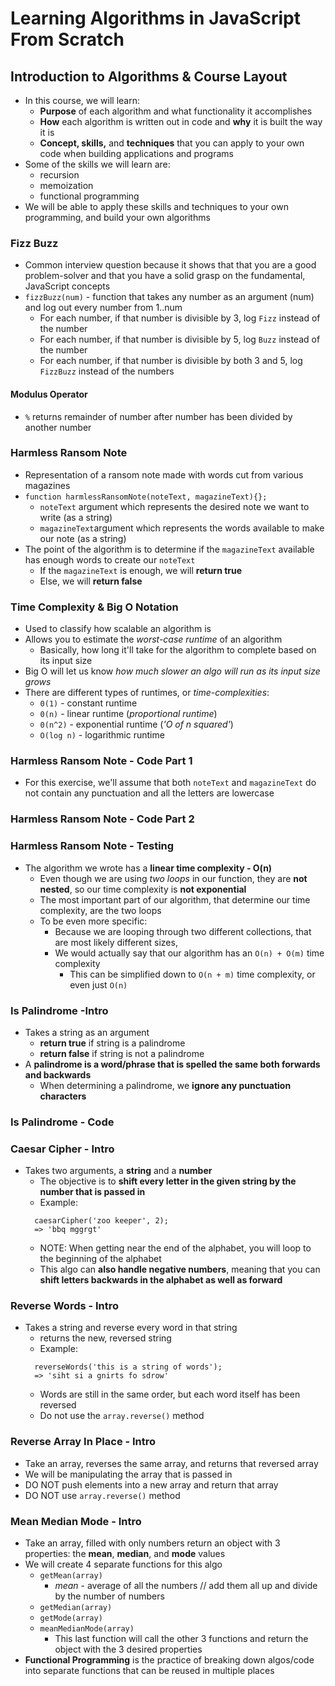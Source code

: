 # Learning Algorithms in JavaScript From Scratch
## Introduction to Algorithms & Course Layout

* In this course, we will learn:
  * **Purpose** of each algorithm and what functionality it accomplishes
  * **How** each algorithm is written out in code and **why** it is built the way it is
  * **Concept, skills,** and **techniques** that you can apply to your own code when building applications and programs
* Some of the skills we will learn are:
  * recursion
  * memoization
  * functional programming
* We will be able to apply these skills and techniques to your own programming, and build your own algorithms

### Fizz Buzz

* Common interview question because it shows that that you are a good problem-solver and that you have a solid grasp on the fundamental, JavaScript concepts
* `fizzBuzz(num)` - function that takes any number as an argument (num) and log out every number from 1..num
  * For each number, if that number is divisible by 3, log `Fizz` instead of the number
  * For each number, if that number is divisible by 5, log `Buzz` instead of the number
  * For each number, if that number is divisible by both 3 and 5, log `FizzBuzz` instead of the numbers

#### Modulus Operator

* `%` returns remainder of number after number has been divided by another number

### Harmless Ransom Note

* Representation of a ransom note made with words cut from various magazines
* `function harmlessRansomNote(noteText, magazineText){};`
  * `noteText` argument which represents the desired note we want to write (as a string)
  * `magazineText`argument which represents the words available to make our note (as a string)
* The point of the algorithm is to determine if the `magazineText` available has enough words to create our `noteText`
  * If the `magazineText` is enough, we will **return true**
  * Else, we will **return false**

### Time Complexity & Big O Notation

* Used to classify how scalable an algorithm is
* Allows you to estimate the *worst-case runtime* of an algorithm
  * Basically, how long it'll take for the algorithm to complete based on its input size
* Big O will let us know *how much slower an algo will run as its input size grows*
* There are different types of runtimes, or *time-complexities*:
  * `0(1)` - constant runtime
  * `0(n)` - linear runtime (*proportional runtime*)
  * `0(n^2)` - exponential runtime (*'O of n squared'*)
  * `O(log n)` - logarithmic runtime

### Harmless Ransom Note - Code Part 1

* For this exercise, we'll assume that both `noteText` and `magazineText` do not contain any punctuation and all the letters are lowercase

### Harmless Ransom Note - Code Part 2
### Harmless Ransom Note - Testing

* The algorithm we wrote has a **linear time complexity - O(n)**
  * Even though we are using *two loops* in our function, they are **not nested**, so our time complexity is **not exponential**
  * The most important part of our algorithm, that determine our time complexity, are the two loops
  * To be even more specific:
    * Because we are looping through two different collections, that are most likely different sizes,
    * We would actually say that our algorithm has an `O(n) + O(m)` time complexity
      * This can be simplified down to `O(n + m)` time complexity, or even just `O(n)`

### Is Palindrome -Intro

* Takes a string as an argument
  * **return true** if string is a palindrome
  * **return false** if string is not a palindrome
* A **palindrome is a word/phrase that is spelled the same both forwards and backwards**
  * When determining a palindrome, we **ignore any punctuation characters**

### Is Palindrome - Code
### Caesar Cipher - Intro

* Takes two arguments, a **string** and a **number**
  * The objective is to **shift every letter in the given string by the number that is passed in**
  * Example:
  ```
    caesarCipher('zoo keeper', 2);
    => 'bbq mggrgt'
  ```
  * NOTE: When getting near the end of the alphabet, you will loop to the beginning of the alphabet
  * This algo can **also handle negative numbers**, meaning that you can **shift letters backwards in the alphabet as well as forward**

### Reverse Words - Intro

* Takes a string and reverse every word in that string
  * returns the new, reversed string
  * Example:
  ```
    reverseWords('this is a string of words');
    => 'siht si a gnirts fo sdrow'
  ```
  * Words are still in the same order, but each word itself has been reversed
  * Do not use the `array.reverse()` method

### Reverse Array In Place - Intro

* Take an array, reverses the same array, and returns that reversed array
* We will be manipulating the array that is passed in
* DO NOT push elements into a new array and return that array
* DO NOT use `array.reverse()` method

### Mean Median Mode - Intro

* Take an array, filled with only numbers return an object with 3 properties: the **mean**, **median**, and **mode** values
* We will create 4 separate functions for this algo
  * `getMean(array)`
    * *mean* - average of all the numbers // add them all up and divide by the number of numbers
  * `getMedian(array)`
  * `getMode(array)`
  * `meanMedianMode(array)`
    * This last function will call the other 3 functions and return the object with the 3 desired properties
* **Functional Programming** is the practice of breaking down algos/code into separate functions that can be reused in multiple places
